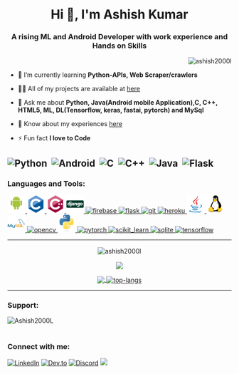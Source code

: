 <h1 align="center">Hi 👋, I'm Ashish Kumar</h1>
<h3 align="center">A rising ML and Android Developer with work experience and Hands on Skills </h3>

<p align="right"> <img src="https://komarev.com/ghpvc/?username=ashish2000l&label=Profile%20views&color=0e75b6&style=flat" alt="ashish2000l" /> </p>

<!-- <p align="left"> <a href="https://github.com/ryo-ma/github-profile-trophy"><img src="https://github-profile-trophy.vercel.app/?username=ashish2000l" alt="ashish2000l" /></a> </p> -->
- 🌱 I’m currently learning **Python-APIs, Web Scraper/crawlers**

- 👨‍💻 All of my projects are available at <a href='https://github.com/Ashish2000L'>here</a>

- 💬 Ask me about **Python, Java(Android mobile Application),C, C++, HTML5, ML, DL(Tensorflow, keras, fastai, pytorch) and MySql**

- 📄 Know about my experiences [here](https://drive.google.com/file/d/1maGsdKg7y6DEI-NdBvhpQCusWxLKnVyI/view?usp=sharing)

- ⚡ Fun fact **I love to Code**

![Python](https://img.shields.io/badge/Python-Expert-57E864?logo=python&style=flat&logoColor=white)&nbsp;
![Android](https://img.shields.io/badge/Android-Advance-58E05F?style=flat&logo=android&logoColor=white)&nbsp;
![C](https://img.shields.io/badge/C-Advance-58E05F?style=flat&logo=C&logoColor=A8B9CC)&nbsp;
![C++](https://img.shields.io/badge/C++-Advance-58E05F?style=flat&logo=C%2B%2B&logoColor=white)&nbsp;
![Java](https://img.shields.io/badge/Java-Intermediate-E7B500?style=flat&logo=Java&logoColor=FFA518)&nbsp;
![Flask](https://img.shields.io/badge/Flask-Intermediate-E7B500?style=flat&logo=flask&logoColor=white)&nbsp;
------
<h3 align="left">Languages and Tools:</h3>
<p align="left"> <a href="https://developer.android.com" target="_blank"> <img src="https://raw.githubusercontent.com/devicons/devicon/master/icons/android/android-original-wordmark.svg" alt="android" width="40" height="40"/> </a> <a href="https://www.cprogramming.com/" target="_blank"> <img src="https://raw.githubusercontent.com/devicons/devicon/master/icons/c/c-original.svg" alt="c" width="40" height="40"/> </a> <a href="https://www.w3schools.com/cpp/" target="_blank"> <img src="https://raw.githubusercontent.com/devicons/devicon/master/icons/cplusplus/cplusplus-original.svg" alt="cplusplus" width="40" height="40"/> </a> <a href="https://www.djangoproject.com/" target="_blank"> <img src="https://raw.githubusercontent.com/devicons/devicon/master/icons/django/django-original.svg" alt="django" width="40" height="40"/> </a> <a href="https://firebase.google.com/" target="_blank"> <img src="https://www.vectorlogo.zone/logos/firebase/firebase-icon.svg" alt="firebase" width="40" height="40"/> </a> <a href="https://flask.palletsprojects.com/" target="_blank"> <img src="https://www.vectorlogo.zone/logos/pocoo_flask/pocoo_flask-icon.svg" alt="flask" width="40" height="40"/> </a> <a href="https://git-scm.com/" target="_blank"> <img src="https://www.vectorlogo.zone/logos/git-scm/git-scm-icon.svg" alt="git" width="40" height="40"/> </a> <a href="https://heroku.com" target="_blank"> <img src="https://www.vectorlogo.zone/logos/heroku/heroku-icon.svg" alt="heroku" width="40" height="40"/> </a> <a href="https://www.java.com" target="_blank"> <img src="https://raw.githubusercontent.com/devicons/devicon/master/icons/java/java-original.svg" alt="java" width="40" height="40"/> </a> <a href="https://www.linux.org/" target="_blank"> <img src="https://raw.githubusercontent.com/devicons/devicon/master/icons/linux/linux-original.svg" alt="linux" width="40" height="40"/> </a> <a href="https://www.mysql.com/" target="_blank"> <img src="https://raw.githubusercontent.com/devicons/devicon/master/icons/mysql/mysql-original-wordmark.svg" alt="mysql" width="40" height="40"/> </a> <a href="https://opencv.org/" target="_blank"> <img src="https://www.vectorlogo.zone/logos/opencv/opencv-icon.svg" alt="opencv" width="40" height="40"/> </a> <a href="https://www.python.org" target="_blank"> <img src="https://raw.githubusercontent.com/devicons/devicon/master/icons/python/python-original.svg" alt="python" width="40" height="40"/> </a> <a href="https://pytorch.org/" target="_blank"> <img src="https://www.vectorlogo.zone/logos/pytorch/pytorch-icon.svg" alt="pytorch" width="40" height="40"/> </a> <a href="https://scikit-learn.org/" target="_blank"> <img src="https://upload.wikimedia.org/wikipedia/commons/0/05/Scikit_learn_logo_small.svg" alt="scikit_learn" width="40" height="40"/> </a> <a href="https://www.sqlite.org/" target="_blank"> <img src="https://www.vectorlogo.zone/logos/sqlite/sqlite-icon.svg" alt="sqlite" width="40" height="40"/> </a> <a href="https://www.tensorflow.org" target="_blank"> <img src="https://www.vectorlogo.zone/logos/tensorflow/tensorflow-icon.svg" alt="tensorflow" width="40" height="40"/> </a> </p>

---

<p align='center'><img align="center" src="https://github-readme-streak-stats.herokuapp.com/?user=ashish2000l&theme=dracula&border_radius=10" alt="ashish2000l" /></p>

<p align='center'><img align='center' src="https://github-profile-trophy.vercel.app/?username=Ashish2000L&theme=juicyfresh&no-bg=true" /></p>

<p align='center'>
<a href="https://github.com/Asish2000L">
  <img align="center" src="https://github-readme-stats.vercel.app/api?username=Ashish2000L&show_icons=true&hide=stars&count_private=true&include_all_commits=true&border_radius=10&show_owner=true&bg_color=30,e96443,904e95&title_color=fff&text_color=fff" />
</a>
<a href="https://github.com/Asish2000L">
<img align='center' src="https://github-readme-stats.vercel.app/api/top-langs/?username=Ashish2000L&layout=compact&theme=dark&langs_count=8" alt="top-langs" />  
</a>
 </p>
 


<!-- <p><img align="left" src="https://github-readme-stats.vercel.app/api/top-langs?username=ashish2000l&show_icons=true&locale=en&layout=compact" alt="ashish2000l" /></p> -->

<!-- <p>&nbsp;<img align="center" src="https://github-readme-stats.vercel.app/api?username=ashish2000l&show_icons=true&locale=en" alt="ashish2000l" /></p> -->
---

<h3 align="left">Support:</h3>
<p><a href="https://www.buymeacoffee.com/Ashish2000L"> <img align="left" src="https://cdn.buymeacoffee.com/buttons/v2/default-yellow.png" height="50" width="210" alt="Ashish2000L" /></a></p><br><br>

<h3 align="left">Connect with me:</h3>
<p align="left">
 <a href="https://www.linkedin.com/in/ashish-kumar-developer"><img src="https://img.shields.io/badge/-LinkedIn-7289DA?style=flat&logo=linkedin&logoColor=white" alt="LinkedIn"></a>
<!--  <a href=""><img src="https://img.shields.io/badge/LinkedIn--_.svg?style=social&logo=linkedin" alt="LinkedIn"></a> -->
  <a href="https://dev.to/ashish2000l"><img src="https://img.shields.io/badge/dev.to--_.svg?style=social&logo=dev.to" alt="Dev.to"></a>
  <a href="https://discord.gg/8Hzyg8mrBw"><img src="https://img.shields.io/badge/-Discord-7289DA?style=flat&logo=discord&logoColor=white" alt="Discord"></a>
  <a href="mailto:ashishkumar28april@gmail.com"><img src="https://img.shields.io/badge/-Email-D14836?style=flat&logo=Gmail&logoColor=white"/></a>
</p>


<!-- <br><br><br><br><br><br><br><br><br><br><br><br> -->





<!--### Hi there 👋
 <a href="https://github.com/Asish2000L">
  <img align="center" src="https://github-readme-stats.vercel.app/api?username=Ashish2000L&show_icons=true&hide=stars&count_private=true&include_all_commits=true&border_radius=20&show_owner=true&bg_color=30,e96443,904e95&title_color=fff&text_color=fff" />
</a>
<a href="https://github.com/anuraghazra/convoychat">
  <img align="center" src="https://github-readme-stats-eight-theta.vercel.app/api/top-langs/?username=Ashish2000L&layout=compact&langs_count=8&theme=algolia" />
</a>

<!-- <img src='https://github.com/Ashish2000L/linear_programing/blob/master/.travis.yml/badge.svg'> -->



<!-- <img height="180em" src="https://github-readme-stats-eight-theta.vercel.app/api/top-langs/?username=Ashish2000L&layout=compact&langs_count=8&theme=algolia"/> -->
<!-- <img src="https://github-profile-trophy.vercel.app/?username=Ashish2000L&theme=juicyfresh&no-bg=true" /> -->
<!-- <a href="https://github.com/Asish2000L"> -->
<!--   <img align="center" src="https://github-readme-stats.vercel.app/api/pin/?username=Ashish2000L&repo=github-readme-stats" /> </a>-->

<!-- <a href="https://github.com/anuraghazra/convoychat"> -->
<!--   <img align="center" src="https://github-readme-stats.vercel.app/api/pin/?username=anuraghazra&repo=convoychat" /> </a>-->

<!-- <br> -->

<!-- <img src='https://visitor-badge.glitch.me/badge?page_id=Ashish2000L.visitor-badge' alt='visitor_badge'> -->


<!--
**Ashish2000L/Ashish2000L** is a ✨ _special_ ✨ repository because its `README.md` (this file) appears on your GitHub profile.
<img align="center" src="https://github-readme-streak-stats.herokuapp.com/?user=Ashish2000L&theme=dracula">
[![Top Langs](https://github-readme-stats.vercel.app/api/top-langs/?username=Ashish2000L)](https://github.com/Ashish2000L)
Here are some ideas to get you started:
[![willianrod's wakatime stats](https://github-readme-stats.vercel.app/api/wakatime?username=Ashish2000L)](https://github.com/Ashish2000L/sentiment_analysis)
[![Top Langs](https://github-readme-stats.vercel.app/api/top-langs/?username=Ashish2000L&layout=compact&count_private=true)](https://github.com/Ashish2000L)
<img height="180em" src="https://github-readme-stats-eight-theta.vercel.app/api/top-langs/?username=Ashish2000L&layout=compact&langs_count=8&theme=algolia"/>
<img align="center" src="https://github-profile-trophy.vercel.app/?username=Ashish2000L&theme=onedark&hide=follower,stars">

